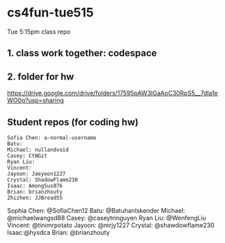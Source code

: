 # cs4fun-tue515
Tue 5:15pm class repo

## 1. class work together: codespace

## 2. folder for hw
https://drive.google.com/drive/folders/17595pAW3IGaAoC30RpS5__7dla1eWO0q?usp=sharing

## Student repos (for coding hw)
```
Sofia Chen: a-normal-username
Batu: 
Michael: nullandvoid
Casey: CtNGit
Ryan Liu: 
Vincent: 
Jayoon: Jaeyoon1227
Crystal: ShadowFlame230
Isaac: AmongSus876
Brian: brianzhouty
Zhizhen: JJBread55
```
Sophia Chen: @SofiaChen12
Batu: @BatuhanIskender
Michael: @michaelwangsd88
Casey: @caseytringuyen
Ryan Liu: @WenfengLiu
Vincent: @tinimrpotato
Jayoon: @mrjy1227
Crystal: @shawdowflame230
Isaac:@hysdca
Brian: @brianzhouty
```
